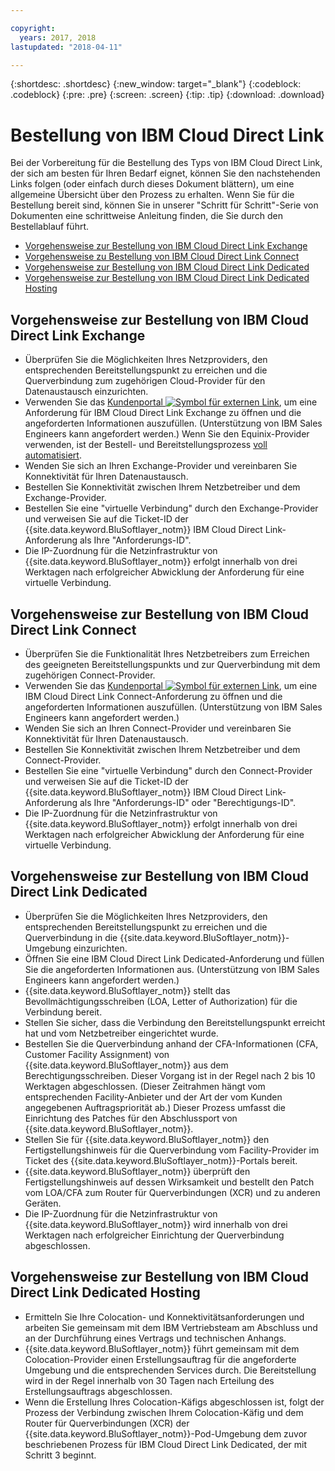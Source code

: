 ```yaml
---

copyright:
  years: 2017, 2018
lastupdated: "2018-04-11"

---
```


{:shortdesc: .shortdesc}
{:new_window: target="_blank"}
{:codeblock: .codeblock}
{:pre: .pre}
{:screen: .screen}
{:tip: .tip}
{:download: .download}

# Bestellung von IBM Cloud Direct Link

Bei der Vorbereitung für die Bestellung des Typs von IBM Cloud Direct Link, der sich am besten für Ihren Bedarf eignet, können Sie den nachstehenden Links folgen (oder einfach durch dieses Dokument blättern), um eine allgemeine Übersicht über den Prozess zu erhalten. Wenn Sie für die Bestellung bereit sind, können Sie in unserer "Schritt für Schritt"-Serie von Dokumenten eine schrittweise Anleitung finden, die Sie durch den Bestellablauf führt.

* [Vorgehensweise zur Bestellung von IBM Cloud Direct Link Exchange](how-to-order.html#how-to-order-ibm-cloud-direct-link-exchange)
* [Vorgehensweise zu Bestellung von IBM Cloud Direct Link Connect](how-to-order.html#how-to-order-ibm-cloud-direct-link-connect)
* [Vorgehensweise zur Bestellung von IBM Cloud Direct Link Dedicated](how-to-order.html#how-to-order-ibm-cloud-direct-link-dedicated)
* [Vorgehensweise zur Bestellung von IBM Cloud Direct Link Dedicated Hosting](how-to-order.html#how-to-order-ibm-cloud-direct-link-dedicated-hosting)

## Vorgehensweise zur Bestellung von IBM Cloud Direct Link Exchange

 * Überprüfen Sie die Möglichkeiten Ihres Netzproviders, den entsprechenden Bereitstellungspunkt zu erreichen und die Querverbindung zum zugehörigen Cloud-Provider für den Datenaustausch einzurichten.
 * Verwenden Sie das [Kundenportal ![Symbol für externen Link](../../icons/launch-glyph.svg "Symbol für externen Link")](https://control.softlayer.com/), um eine Anforderung für IBM Cloud Direct Link Exchange zu öffnen und die angeforderten Informationen auszufüllen. (Unterstützung von IBM Sales Engineers kann angefordert werden.) Wenn Sie den Equinix-Provider verwenden, ist der Bestell- und Bereitstellungsprozess [voll automatisiert](cloud-exchange-automation.html).
 * Wenden Sie sich an Ihren Exchange-Provider und vereinbaren Sie Konnektivität für Ihren Datenaustausch.
 * Bestellen Sie Konnektivität zwischen Ihrem Netzbetreiber und dem Exchange-Provider.
 * Bestellen Sie eine "virtuelle Verbindung" durch den Exchange-Provider und verweisen Sie auf die Ticket-ID der {{site.data.keyword.BluSoftlayer_notm}} IBM Cloud Direct Link-Anforderung als Ihre "Anforderungs-ID".
 * Die IP-Zuordnung für die Netzinfrastruktur von {{site.data.keyword.BluSoftlayer_notm}} erfolgt innerhalb von drei Werktagen nach erfolgreicher Abwicklung der Anforderung für eine virtuelle Verbindung.

## Vorgehensweise zur Bestellung von IBM Cloud Direct Link Connect

 * Überprüfen Sie die Funktionalität Ihres Netzbetreibers zum Erreichen des geeigneten Bereitstellungspunkts und zur Querverbindung mit dem zugehörigen Connect-Provider.
 * Verwenden Sie das [Kundenportal ![Symbol für externen Link](../../icons/launch-glyph.svg "Symbol für externen Link")](https://control.softlayer.com/), um eine IBM Cloud Direct Link Connect-Anforderung zu öffnen und die angeforderten Informationen auszufüllen. (Unterstützung von IBM Sales Engineers kann angefordert werden.) 
 * Wenden Sie sich an Ihren Connect-Provider und vereinbaren Sie Konnektivität für Ihren Datenaustausch.
 * Bestellen Sie Konnektivität zwischen Ihrem Netzbetreiber und dem Connect-Provider.
 * Bestellen Sie eine "virtuelle Verbindung" durch den Connect-Provider und verweisen Sie auf die Ticket-ID der {{site.data.keyword.BluSoftlayer_notm}} IBM Cloud Direct Link-Anforderung als Ihre "Anforderungs-ID" oder "Berechtigungs-ID".
 * Die IP-Zuordnung für die Netzinfrastruktur von {{site.data.keyword.BluSoftlayer_notm}} erfolgt innerhalb von drei Werktagen nach erfolgreicher Abwicklung der Anforderung für eine virtuelle Verbindung.

## Vorgehensweise zur Bestellung von IBM Cloud Direct Link Dedicated

 * Überprüfen Sie die Möglichkeiten Ihres Netzproviders, den entsprechenden Bereitstellungspunkt zu erreichen und die Querverbindung in die {{site.data.keyword.BluSoftlayer_notm}}-Umgebung einzurichten.
 * Öffnen Sie eine IBM Cloud Direct Link Dedicated-Anforderung und füllen Sie die angeforderten Informationen aus. (Unterstützung von IBM Sales Engineers kann angefordert werden.)
 * {{site.data.keyword.BluSoftlayer_notm}} stellt das Bevollmächtigungsschreiben (LOA, Letter of Authorization) für die Verbindung bereit.
 * Stellen Sie sicher, dass die Verbindung den Bereitstellungspunkt erreicht hat und vom Netzbetreiber eingerichtet wurde.
 * Bestellen Sie die Querverbindung anhand der CFA-Informationen (CFA, Customer Facility Assignment) von {{site.data.keyword.BluSoftlayer_notm}} aus dem Berechtigungsschreiben. Dieser Vorgang ist in der Regel nach 2 bis 10 Werktagen abgeschlossen. (Dieser Zeitrahmen hängt vom entsprechenden Facility-Anbieter und der Art der vom Kunden angegebenen Auftragspriorität ab.) Dieser Prozess umfasst die Einrichtung des Patches für den Abschlussport von {{site.data.keyword.BluSoftlayer_notm}}.
 * Stellen Sie für {{site.data.keyword.BluSoftlayer_notm}} den Fertigstellungshinweis für die Querverbindung vom Facility-Provider im Ticket des {{site.data.keyword.BluSoftlayer_notm}}-Portals bereit.
 * {{site.data.keyword.BluSoftlayer_notm}} überprüft den Fertigstellungshinweis auf dessen Wirksamkeit und bestellt den Patch vom LOA/CFA zum Router für Querverbindungen (XCR) und zu anderen Geräten.
 * Die IP-Zuordnung für die Netzinfrastruktur von {{site.data.keyword.BluSoftlayer_notm}} wird innerhalb von drei Werktagen nach erfolgreicher Einrichtung der Querverbindung abgeschlossen.

## Vorgehensweise zur Bestellung von IBM Cloud Direct Link Dedicated Hosting

 * Ermitteln Sie Ihre Colocation- und Konnektivitätsanforderungen und arbeiten Sie gemeinsam mit dem IBM Vertriebsteam am Abschluss und an der Durchführung eines Vertrags und technischen Anhangs.
 * {{site.data.keyword.BluSoftlayer_notm}} führt gemeinsam mit dem Colocation-Provider einen Erstellungsauftrag für die angeforderte Umgebung und die entsprechenden Services durch. Die Bereitstellung wird in der Regel innerhalb von 30 Tagen nach Erteilung des Erstellungsauftrags abgeschlossen.
 * Wenn die Erstellung Ihres Colocation-Käfigs abgeschlossen ist, folgt der Prozess der Verbindung zwischen Ihrem Colocation-Käfig und dem Router für Querverbindungen (XCR) der {{site.data.keyword.BluSoftlayer_notm}}-Pod-Umgebung dem zuvor beschriebenen Prozess für IBM Cloud Direct Link Dedicated, der mit Schritt 3 beginnt.
